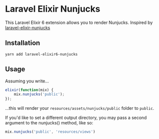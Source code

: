 # Laravel Elixir Nunjucks

This Laravel Elixir 6 extension allows you to render Nunjucks. Inspired by [laravel-elixir-nunjucks](https://github.com/mrcsmcln/laravel-elixir-nunjucks)

## Installation

```
yarn add laravel-elixir6-nunjucks
```

## Usage

Assuming you write...

```js
elixir(function(mix) {
    mix.nunjucks('public');
});
```

...this will render your `resources/assets/nunjucks/public` folder to `public`.

If you'd like to set a different output directory, you may pass a second argument to the nunjucks() method, like so:

```js
mix.nunjucks('public', 'resources/views')
```
